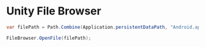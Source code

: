 # Unity File Browser

```csharp
var filePath = Path.Combine(Application.persistentDataPath, "Android.apk");

FileBrowser.OpenFile(filePath);
```